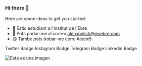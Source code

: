 ### Hi there 👋

Here are some ideas to get you started:

- 🌱 Estic estudiant a l'Institut de l'Ebre
- 💬 Pots parlar-me al correu aleixmelich@iesebre.com
- 😄 Tambe pots trobar-me com: Aleeix5

Twitter Badge Instagram Badge Telegram Badge Linkedin Badge

![Esta es una imagen](https://estaticos-cdn.sport.es/clip/c15604d8-94b8-4c9c-9cba-868e338ec1d0_alta-libre-aspect-ratio_default_0.jpg)
